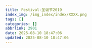 ```yaml
---
title: Festival-圣诞节2019
index_img: /img_index/index/XXXX.png
tags: []
categories: []
abbrlink: 2901
date: 2025-08-10 18:47:06
updated: 2025-08-10 18:47:06
---
```

